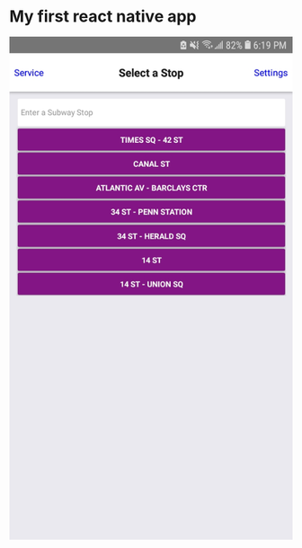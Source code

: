 # My first react native app
![alt text](https://github.com/RaymondChoi54/First-React-Native-App/blob/master/screenshots/homeScreen.jpg?raw=true)
